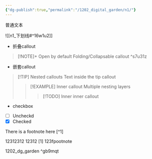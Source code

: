 ```yaml
---
{"dg-publish":true,"permalink":"/1202_digital_garden/n1/"}
---
```




普通文本

![[n1_下划线#^16w1u2]]


- 折叠callout
> [!NOTE]+ Open by default
> Folding/Collapsable callout ^s7u31z

- 嵌套callout
> [!TIP] Nested callouts
> Text inside the tip callout
> > [!EXAMPLE] Inner callout
> > Multiple nesting layers
> > > [!TODO] Inner inner callout

- checkbox
- [ ] Uncheckd 
- [x] Checked

There is a footnote here [^1]

12312312
12312
[1] 123fpootnote


1202_dg_garden ^gb9mqt